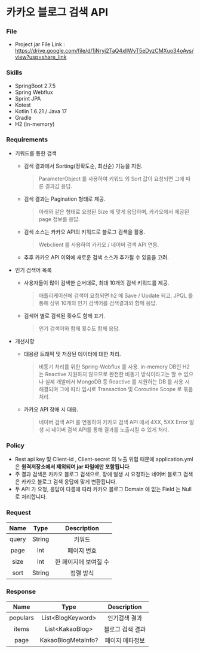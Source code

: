 # 카카오 블로그 검색 API

### File

- Project jar File Link : https://drive.google.com/file/d/1jNryi2TaQ4xlIWyT5eDyzCMXuo34oAys/view?usp=share_link

### Skills

- SpringBoot 2.7.5
- Spring Webflux
- Sprint JPA
- Kotest
- Kotlin 1.6.21 / Java 17
- Gradle
- H2 (in-memory)

### Requirements

- 키워드를 통한 검색
    - 검색 결과에서 Sorting(정확도순, 최신순) 기능을 지원.
      > ParameterObject 를 사용하여 키워드 외 Sort 값이 요청되면 그에 따른 결과값 응답.
    - 검색 결과는 Pagination 형태로 제공.
      > 아래와 같은 형태로 요청된 Size 에 맞게 응답하며, 카카오에서 제공된 page 정보를 응답.
    - 검색 소스는 카카오 API의 키워드로 블로그 검색을 활용.
      > Webclient 를 사용하여 카카오 / 네이버 검색 API 연동.
    - 추후 카카오 API 이외에 새로운 검색 소스가 추가될 수 있음을 고려.


- 인기 검색어 목록
    - 사용자들이 많이 검색한 순서대로, 최대 10개의 검색 키워드를 제공.
      > 애플리케이션에 검색이 요청되면 h2 에 Save / Update 되고, JPQL 를 통해 상위 10개의 인기 검색어를 검색결과와 함께 응답.
    - 검색어 별로 검색된 횟수도 함께 표기.
      > 인기 검색어와 함께 횟수도 함께 응답.


- 개선사항
    - 대용량 트래픽 및 저장된 데이터에 대한 처리.
      > 비동기 처리를 위한 Spring-Webflux 를 사용. in-memory DB인 H2 는 Reactive 지원하지 않으므로 완전한 비동기 방식이라고는 할 수 없으나
      실제 개발에서 MongoDB 등 Reactive 를 지원하는 DB 를 사용 시 해결되며 그에 따라 임시로 Transaction 및 Coroutine Scope 로 묶음처리.
    - 카카오 API 장애 시 대응.
      > 네이버 검색 API 를 연동하여 카카오 검색 API 에서 4XX, 5XX Error 발생 시 네이버 검색 API를 통해 결과를 노출시킬 수 있게 처리.

### Policy

- Rest api key 및 Client-id , Client-secret 의 노출 위험 때문에 application.yml 은 **원격저장소에서 제외되며 jar 파일에만 포함됩니다**.
- 주 결과 검색은 카카오 블로그 검색으로, 장애 발생 시 요청하는 네어버 블로그 검색은 카카오 블로그 검색 응답에 맞게 변환됩니다.
- 두 API 가 요청, 응답이 다름에 따라 카카오 블로그 Domain 에 없는 Field 는 Null 로 처리합니다.

### Request

| Name  |  Type  | Description  |
|:-----:|:------:|:------------:|
| query | String |     키워드      |
| page  |  Int   |    페이지 번호    |
| size  |  Int   | 한 페이지에 보여질 수 |
| sort  | String |    정렬 방식     |

### Response

|   Name   |        Type         | Description |
|:--------:|:-------------------:|:-----------:|
| populars | List\<BlogKeyword\> |   인기검색 결과   |
|  items   |  List\<KakaoBlog\>  |  블로그 검색 결과  |
|   page   | KakaoBlogMetaInfo?  |  페이지 메타정보   |

